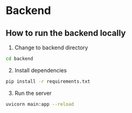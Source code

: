 # Backend

## How to run the backend locally

1. Change to backend directory
```sh
cd backend
```

2. Install dependencies
```sh
pip install -r requirements.txt
```

3. Run the server
```sh
uvicorn main:app --reload
```